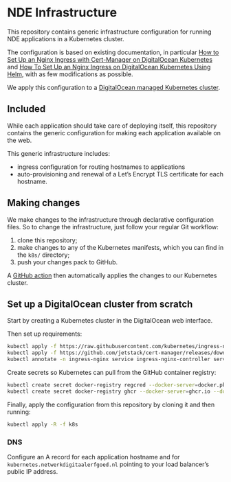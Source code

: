 # NDE Infrastructure

This repository contains generic infrastructure configuration
for running NDE applications in a Kubernetes cluster.

The configuration is based on existing documentation, in particular
[How to Set Up an Nginx Ingress with Cert-Manager on DigitalOcean Kubernetes](https://www.digitalocean.com/community/tutorials/how-to-set-up-an-nginx-ingress-with-cert-manager-on-digitalocean-kubernetes)
and [How To Set Up an Nginx Ingress on DigitalOcean Kubernetes Using Helm](https://www.digitalocean.com/community/tutorials/how-to-set-up-an-nginx-ingress-on-digitalocean-kubernetes-using-helm),
with as few modifications as possible.

We apply this configuration to a
[DigitalOcean managed Kubernetes cluster](https://www.digitalocean.com/products/kubernetes/).

## Included

While each application should take care of deploying itself,
this repository contains the generic configuration
for making each application available on the web.

This generic infrastructure includes:

- ingress configuration for routing hostnames to applications
- auto-provisioning and renewal of a Let’s Encrypt TLS certificate for each hostname.

## Making changes

We make changes to the infrastructure through declarative configuration files. 
So to change the infrastructure, just follow your regular Git workflow:

1. clone this repository;
2. make changes to any of the Kubernetes manifests, which you can find in the `k8s/` directory;
3. push your changes pack to GitHub.

A [GitHub action](.github/workflows/deploy.yml) then automatically applies the changes to our Kubernetes cluster.

## Set up a DigitalOcean cluster from scratch

Start by creating a Kubernetes cluster in the DigitalOcean web interface.

Then set up requirements:

```bash
kubectl apply -f https://raw.githubusercontent.com/kubernetes/ingress-nginx/controller-v0.35.0/deploy/static/provider/do/deploy.yaml
kubectl apply -f https://github.com/jetstack/cert-manager/releases/download/v0.16.0/cert-manager.yaml
kubectl annotate -n ingress-nginx service ingress-nginx-controller service.beta.kubernetes.io/do-loadbalancer-hostname="kubernetes.netwerkdigitaalerfgoed.nl"
```

Create secrets so Kubernetes can pull from the GitHub container registry:

```bash
kubectl create secret docker-registry regcred --docker-server=docker.pkg.github.com --docker-username=YOUR_GITHUB_USERNAME --docker-password=ACCESS_TOKEN_FROM_GITHUB_WITH_READ_PACKAGES_PERMISSION --docker-email=YOUR_GITHUB_EMAIL
kubectl create secret docker-registry ghcr --docker-server=ghcr.io --docker-username=YOUR_GITHUB_USERNAME --docker-password=ACCESS_TOKEN_FROM_GITHUB_WITH_READ_PACKAGES_PERMISSION --docker-email=YOUR_GITHUB_EMAIL
```

Finally, apply the configuration from this repository by cloning it and then running:

```bash
kubectl apply -R -f k8s
```

### DNS

Configure an A record for each application hostname and for `kubernetes.netwerkdigitaalerfgoed.nl`
pointing to your load balancer’s public IP address. 

